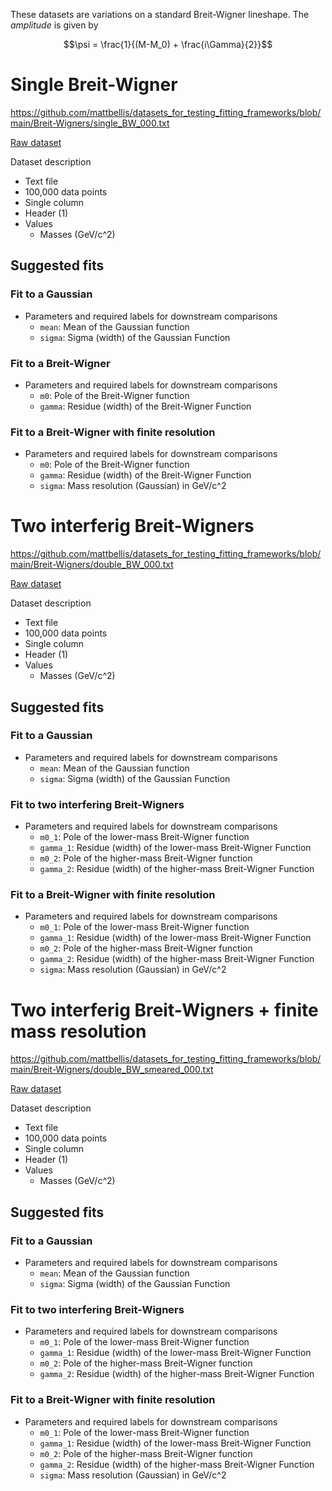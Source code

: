 These datasets are variations on a standard Breit-Wigner lineshape. 
The *amplitude* is given by

$$\psi = \frac{1}{(M-M_0) + \frac{i\Gamma}{2}}$$


# Single Breit-Wigner

https://github.com/mattbellis/datasets_for_testing_fitting_frameworks/blob/main/Breit-Wigners/single_BW_000.txt

[Raw dataset](https://raw.githubusercontent.com/mattbellis/datasets_for_testing_fitting_frameworks/main/Breit-Wigners/single_BW_000.txt)

Dataset description
* Text file
* 100,000 data points
* Single column
* Header (1)
* Values
  * Masses (GeV/c^2)
 
## Suggested fits
### Fit to a Gaussian

* Parameters and required labels for downstream comparisons
  * `mean`: Mean of the Gaussian function
  * `sigma`: Sigma (width) of the Gaussian Function
 
### Fit to a Breit-Wigner

* Parameters and required labels for downstream comparisons
  * `m0`: Pole of the Breit-Wigner function
  * `gamma`: Residue (width) of the Breit-Wigner Function
 
### Fit to a Breit-Wigner with finite resolution

* Parameters and required labels for downstream comparisons
  * `m0`: Pole of the Breit-Wigner function
  * `gamma`: Residue (width) of the Breit-Wigner Function
  * `sigma`: Mass resolution (Gaussian) in GeV/c^2

 
# Two interferig Breit-Wigners

https://github.com/mattbellis/datasets_for_testing_fitting_frameworks/blob/main/Breit-Wigners/double_BW_000.txt

[Raw dataset](https://raw.githubusercontent.com/mattbellis/datasets_for_testing_fitting_frameworks/main/Breit-Wigners/double_BW_000.txt)

Dataset description
* Text file
* 100,000 data points
* Single column
* Header (1)
* Values
  * Masses (GeV/c^2)
 
## Suggested fits
### Fit to a Gaussian

* Parameters and required labels for downstream comparisons
  * `mean`: Mean of the Gaussian function
  * `sigma`: Sigma (width) of the Gaussian Function
 
### Fit to two interfering Breit-Wigners

* Parameters and required labels for downstream comparisons
  * `m0_1`: Pole of the lower-mass Breit-Wigner function
  * `gamma_1`: Residue (width) of the lower-mass Breit-Wigner Function
  * `m0_2`: Pole of the higher-mass Breit-Wigner function
  * `gamma_2`: Residue (width) of the higher-mass Breit-Wigner Function
 
### Fit to a Breit-Wigner with finite resolution

* Parameters and required labels for downstream comparisons
  * `m0_1`: Pole of the lower-mass Breit-Wigner function
  * `gamma_1`: Residue (width) of the lower-mass Breit-Wigner Function
  * `m0_2`: Pole of the higher-mass Breit-Wigner function
  * `gamma_2`: Residue (width) of the higher-mass Breit-Wigner Function
  * `sigma`: Mass resolution (Gaussian) in GeV/c^2


# Two interferig Breit-Wigners + finite mass resolution

https://github.com/mattbellis/datasets_for_testing_fitting_frameworks/blob/main/Breit-Wigners/double_BW_smeared_000.txt

[Raw dataset](https://raw.githubusercontent.com/mattbellis/datasets_for_testing_fitting_frameworks/main/Breit-Wigners/double_BW_smeared_000.txt)

Dataset description
* Text file
* 100,000 data points
* Single column
* Header (1)
* Values
  * Masses (GeV/c^2)
 
## Suggested fits
### Fit to a Gaussian

* Parameters and required labels for downstream comparisons
  * `mean`: Mean of the Gaussian function
  * `sigma`: Sigma (width) of the Gaussian Function
 
### Fit to two interfering Breit-Wigners

* Parameters and required labels for downstream comparisons
  * `m0_1`: Pole of the lower-mass Breit-Wigner function
  * `gamma_1`: Residue (width) of the lower-mass Breit-Wigner Function
  * `m0_2`: Pole of the higher-mass Breit-Wigner function
  * `gamma_2`: Residue (width) of the higher-mass Breit-Wigner Function
 
### Fit to a Breit-Wigner with finite resolution

* Parameters and required labels for downstream comparisons
  * `m0_1`: Pole of the lower-mass Breit-Wigner function
  * `gamma_1`: Residue (width) of the lower-mass Breit-Wigner Function
  * `m0_2`: Pole of the higher-mass Breit-Wigner function
  * `gamma_2`: Residue (width) of the higher-mass Breit-Wigner Function
  * `sigma`: Mass resolution (Gaussian) in GeV/c^2


